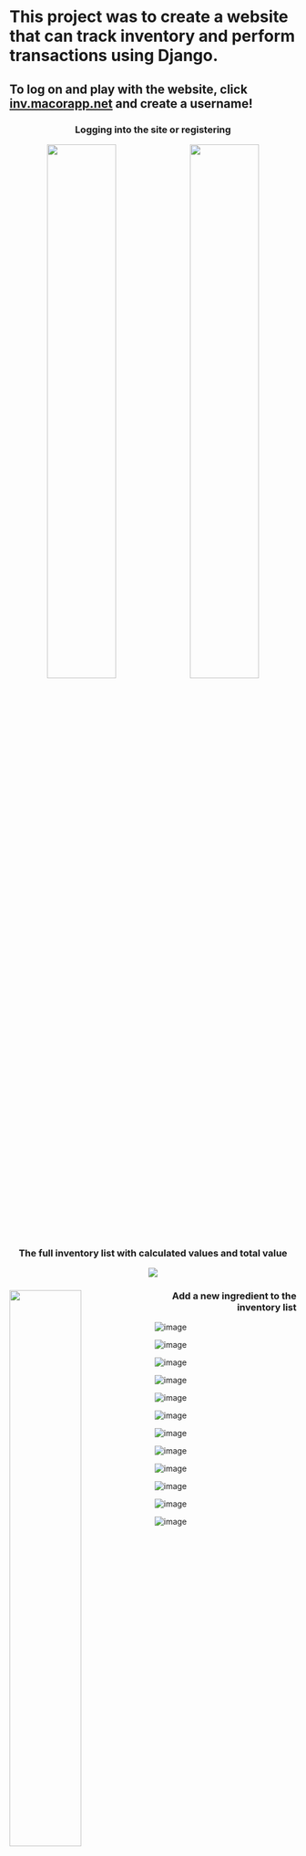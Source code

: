 <h1>This project was to create a website that can track inventory and perform transactions using Django.</h1>

<p><h2>To log on and play with the website, click <a href='https://inv.macorapp.net/'>inv.macorapp.net</a> and create a username!</h2></p>

<div align='center'>
  <h3>Logging into the site or registering</h3>
  <image width='49%' src="https://github.com/user-attachments/assets/89a30e7c-a7dc-4fc3-98ef-db58ae529066"> 
  <image width='49%' src="https://github.com/user-attachments/assets/2d6de9d5-5a0d-485a-89cf-2286349a29be">
</div>
    
<div align='center'>
  <h3>The full inventory list with calculated values and total value</h3>
  <img src="https://github.com/user-attachments/assets/c019444b-8871-4fc0-9bf0-1a3ff3ed46ec">
</div>

<div>
  <img width='50%' align='left' src='https://github.com/user-attachments/assets/b79612af-4282-4d96-8f17-ffdfaa174322'>
  <h3 align='right'>Add a new ingredient to the inventory list</h3>
  <img width='50%' align='right' src='https://github.com/user-attachments/assets/aa35c758-68c7-4593-935b-344dfccaf0a5'
</div>


![image](https://github.com/user-attachments/assets/c04c2476-bbe8-444b-be68-2aa7bb1831bb)

![image](https://github.com/user-attachments/assets/e9c90c80-1d17-424d-826e-c6a2a13ce4f3)


![image](https://github.com/user-attachments/assets/3b9a90f0-18fa-40b8-bab3-7901ed3f9564)


![image](https://github.com/user-attachments/assets/04a12791-5de5-4f58-bd03-8857fd03a5fb)

![image](https://github.com/user-attachments/assets/ce6743a9-66dd-4801-aa8e-51637b5b2ac3)


![image](https://github.com/user-attachments/assets/2f871093-85e2-406c-8d0b-f521f774006f)

![image](https://github.com/user-attachments/assets/dadebda0-a62a-4ee7-b6a8-5cad9db91d94)

![image](https://github.com/user-attachments/assets/b6739c92-709f-44e2-9551-298b17e0c396)

![image](https://github.com/user-attachments/assets/94a16dc1-690d-48ec-a34f-8ea20b48e398)

![image](https://github.com/user-attachments/assets/87cb9d4f-44bd-4c4a-9548-6da11715ab1a)

![image](https://github.com/user-attachments/assets/83089316-e82b-4fae-a6fe-f4dfdbc168c8)

![image](https://github.com/user-attachments/assets/58cc9924-7f33-4445-a49d-da5522ac49a5)
